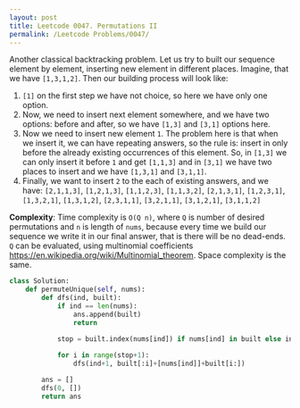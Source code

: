 ```yaml
---
layout: post
title: Leetcode 0047. Permutations II
permalink: /Leetcode Problems/0047/
---
```


Another classical backtracking problem. Let us try to built our sequence element by element, inserting new element in different places. Imagine, that we have `[1,3,1,2]`. Then our building process will look like:

1. `[1]` on the first step we have not choice, so here we have only one option.
2. Now, we need to insert next element somewhere, and we have two options: before and after, so we have `[1,3]` and `[3,1]` options here.
3. Now we need to insert new element `1`. The problem here is that when we insert it, we can have repeating answers, so the rule is: insert in only before the already existing occurrences of this element. So, in `[1,3]` we can only insert it before `1` and get `[1,1,3]` and in `[3,1]` we have two places to insert and we have `[1,3,1]` and `[3,1,1]`.
4. Finally, we want to insert `2` to the each of existing answers, and we have: `[2,1,1,3]`, `[1,2,1,3]`, `[1,1,2,3]`, `[1,1,3,2]`, `[2,1,3,1]`, `[1,2,3,1]`, `[1,3,2,1]`, `[1,3,1,2]`, `[2,3,1,1]`, `[3,2,1,1]`, `[3,1,2,1]`, `[3,1,1,2]` 

**Complexity**: Time complexity is `O(Q n)`, where `Q` is number of desired permutations and `n` is length of `nums`, because every time we build our sequence we write it in our final answer, that is there will be no dead-ends. `Q` can be evaluated, using multinomial coefficients https://en.wikipedia.org/wiki/Multinomial_theorem. Space complexity is the same. 

```python
class Solution:
    def permuteUnique(self, nums):
        def dfs(ind, built):
            if ind == len(nums):
                ans.append(built)
                return

            stop = built.index(nums[ind]) if nums[ind] in built else ind
            
            for i in range(stop+1):
                dfs(ind+1, built[:i]+[nums[ind]]+built[i:])

        ans = []
        dfs(0, [])  
        return ans
```